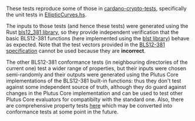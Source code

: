 These tests reproduce some of those in
[cardano-crypto-tests](https://github.com/IntersectMBO/cardano-base/tree/master/cardano-crypto-tests),
specifically the unit tests in [EllipticCurves.hs](https://github.com/IntersectMBO/cardano-base/blob/master/cardano-crypto-tests/src/Test/Crypto/EllipticCurve.hs).

The inputs to those tests (and hence these tests) were generated using the Rust
[bls12_381 library](https://docs.rs/bls12_381/latest/bls12_381/), so they
provide independent verification that the basic BLS12-381 functions (here
implemented using the [blst library](https://github.com/supranational/blst))
behave as expected.  Note that the test vectors provided in the [BLS12-381
specification](https://www.ietf.org/archive/id/draft-irtf-cfrg-pairing-friendly-curves-11.html#name-bls-curves-for-the-128-bit-)
cannot be used because they are **incorrect**.

The other BLS12-381 conformance tests (in neighbouring directories of the
current one) test a wider range of properties, but their inputs were
chosen semi-randomly and their outputs were generated using the Plutus Core
implementations of the BLS12-381 built-in functions: thus they don't test
against some independent source of truth, although they do guard against changes
in the Plutus Core implementation and can be used to test other Plutus Core
evaluators for compatibilty with the standard one.  Also, there are
comprehensive property tests
[here](https://github.com/IntersectMBO/plutus/tree/master/plutus-core/untyped-plutus-core/test/Evaluation/Builtins)
which may be converted into conformance tests at some point in the future.
